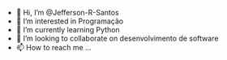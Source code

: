 - 👋 Hi, I’m @Jefferson-R-Santos
- 👀 I’m interested in Programação
- 🌱 I’m currently learning Python
- 💞️ I’m looking to collaborate on desenvolvimento de software
- 📫 How to reach me ...

<!---
Jefferson-R-Santos/Jefferson-R-Santos is a ✨ special ✨ repository because its `README.md` (this file) appears on your GitHub profile.
You can click the Preview link to take a look at your changes.
--->
